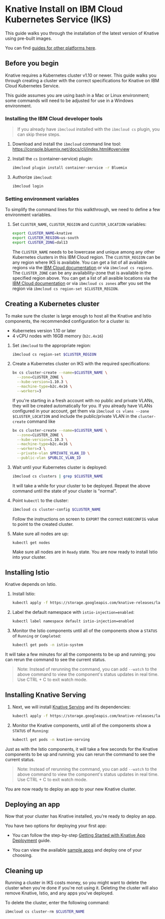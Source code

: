 # Knative Install on IBM Cloud Kubernetes Service (IKS)

This guide walks you through the installation of the latest version of
Knative using pre-built images.

You can find [guides for other platforms here](README.md).

## Before you begin

Knative requires a Kubernetes cluster v1.10 or newer. This guide walks you
through creating a cluster with the correct specifications for Knative on IBM Cloud Kubernetes Service.

This guide assumes you are using bash in a Mac or Linux environment; some
commands will need to be adjusted for use in a Windows environment.

### Installing the IBM Cloud developer tools

> If you already have `ibmcloud` installed with the `ibmcloud cs` plugin, you can skip these steps. 

1. Download and install the `ibmcloud` command line tool:
   https://console.bluemix.net/docs/cli/index.html#overview
   
1. Install the `cs` (container-service) plugin:
    ```bash
    ibmcloud plugin install container-service -r Bluemix
    ```
1. Authorize `ibmcloud`:
    ```bash
    ibmcloud login
    ```

### Setting environment variables

To simplify the command lines for this walkthrough, we need to define a few
environment variables.

1. Set `CLUSTER_NAME`, `CLUSTER_REGION` and `CLUSTER_LOCATION` variables:
   ```bash
   export CLUSTER_NAME=knative
   export CLUSTER_REGION=us-south
   export CLUSTER_ZONE=dal13
   ```

   The `CLUSTER_NAME` needs to be lowercase and unique among any other Kubernetes
   clusters in this IBM Cloud region.
   The `CLUSTER_REGION` can be any region where IKS is available. You can get a list of all available regions via the [IBM Cloud documentation](https://console.bluemix.net/docs/containers/cs_regions.html#regions-and-zones) or via `ibmcloud cs regions`.
   The `CLUSTER_ZONE` can be any availability-zone that is available in the specified region above. You can get a list of all avaible locations via the [IBM Cloud documentation](https://console.bluemix.net/docs/containers/cs_regions.html#zones) or via `ibmcloud cs zones` after you set the region via `ibmcloud cs region-set $CLUSTER_REGION`.

## Creating a Kubernetes cluster

To make sure the cluster is large enough to host all the Knative and
Istio components, the recommended configuration for a cluster is:

* Kubernetes version 1.10 or later
* 4 vCPU nodes with 16GB memory (`b2c.4x16`)

1. Set `ibmcloud` to the appropriate region:
    ```bash
    ibmcloud cs region-set $CLUSTER_REGION
    ```
1. Create a Kubernetes cluster on IKS with the required specifications:
    ```bash
    bx cs cluster-create --name=$CLUSTER_NAME \
      --zone=CLUSTER_ZONE \
      --kube-version=1.10.3 \
      --machine-type=b2c.4x16 \
      --workers=3
    ```

    If you're starting in a fresh account with no public and private VLANs, they will be created automatically for you. If you already have VLANs configured in your account, get them via `ibmcloud cs vlans --zone $CLUSTER_LOCATION` and include the public/private VLAN in the `cluster-create` command like

    ```bash
    bx cs cluster-create --name=$CLUSTER_NAME \
      --zone=CLUSTER_ZONE \
      --kube-version=1.10.3 \
      --machine-type=b2c.4x16 \
      --workers=3 \
      --private-vlan $PRIVATE_VLAN_ID \
      --public-vlan $PUBLIC_VLAN_ID
    ```
1. Wait until your Kubernetes cluster is deployed:
    ```bash
    ibmcloud cs clusters | grep $CLUSTER_NAME
    ```

    It will take a while for your cluster to be deployed. Repeat the above command until the state of your cluster is "normal".

1. Point `kubectl` to the cluster:
    ```bash
    ibmcloud cs cluster-config $CLUSTER_NAME
    ```

    Follow the instructions on screen to `EXPORT` the correct `KUBECONFIG` value to point to the created cluster.

1. Make sure all nodes are up:
    ```
    kubectl get nodes
    ```

    Make sure all nodes are in `Ready` state. You are now ready to install Istio into your cluster.

## Installing Istio

Knative depends on Istio.

1. Install Istio:
    ```bash
    kubectl apply -f https://storage.googleapis.com/knative-releases/latest/istio.yaml
    ```
1. Label the default namespace with `istio-injection=enabled`:
    ```bash
    kubectl label namespace default istio-injection=enabled
    ```
1. Monitor the Istio components until all of the components show a `STATUS` of
`Running` or `Completed`:
    ```bash
    kubectl get pods -n istio-system
    ```

It will take a few minutes for all the components to be up and running; you can
rerun the command to see the current status.

> Note: Instead of rerunning the command, you can add `--watch` to the above
  command to view the component's status updates in real time. Use CTRL + C to exit watch mode.

## Installing Knative Serving

1. Next, we will install [Knative Serving](https://github.com/knative/serving)
and its dependencies:
    ```bash
    kubectl apply -f https://storage.googleapis.com/knative-releases/latest/release.yaml
    ```
1. Monitor the Knative components, until all of the components show a `STATUS` of
`Running`:
    ```bash
    kubectl get pods -n knative-serving
    ```

Just as with the Istio components, it will take a few seconds for the Knative
components to be up and running; you can rerun the command to see the current status.

> Note: Instead of rerunning the command, you can add `--watch` to the above
  command to view the component's status updates in real time. Use CTRL + C to exit watch mode.

You are now ready to deploy an app to your new Knative cluster.

## Deploying an app

Now that your cluster has Knative installed, you're ready to deploy an app.

You have two options for deploying your first app:

* You can follow the step-by-step
  [Getting Started with Knative App Deployment](getting-started-knative-app.md)
  guide.

* You can view the available [sample apps](../serving/samples/README.md) and
  deploy one of your choosing.

## Cleaning up

Running a cluster in IKS costs money, so you might want to delete
the cluster when you're done if you're not using it. Deleting the cluster will
also remove Knative, Istio, and any apps you've deployed.

To delete the cluster, enter the following command:

```bash
ibmcloud cs cluster-rm $CLUSTER_NAME
```
